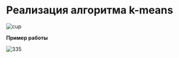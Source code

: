 # Реализация алгоритма k-means

![cup](https://github.com/tache-osseuse/claster_plot/assets/71820145/a044a36f-077e-4380-bc38-6ea6be8ce774)

**Пример работы**

![335](https://github.com/tache-osseuse/claster_plot/assets/71820145/f574c580-4cc6-4b56-af77-b60b56911577)
